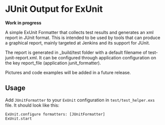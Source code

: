 JUnit Output for ExUnit
=========

**Work in progress**

A simple ExUnit Formatter that collects test results and generates an xml report in JUnit format. This is intended to be used by tools that can produce a graphical report, mainly targeted at Jenkins and its support for JUnit.

The report is generated in _build/test folder with a default filename of test-junit-report.xml. It can be configured through application configuration on the key report_file (application junit_formatter).

Pictures and code examples will be added in a future release.

## Usage

Add `JUnitFormatter` to your `ExUnit` configuration in `test/test_helper.exs` file. It should look like this:

```
ExUnit.configure formatters: [JUnitFormatter]
ExUnit.start
```
